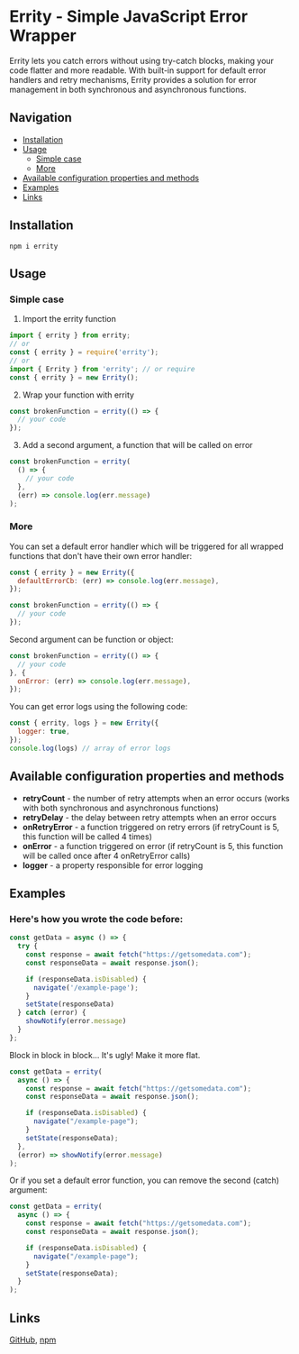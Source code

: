 # Errity - Simple JavaScript Error Wrapper

Errity lets you catch errors without using try-catch blocks, making your code flatter and more readable. With built-in support for default error handlers and retry mechanisms, Errity provides a solution for error management in both synchronous and asynchronous functions.
## Navigation
- [Installation](#installation)
- [Usage](#usage)
  - [Simple case](#simple-case)
  - [More](#more)
- [Available configuration properties and methods](#available-configuration-properties-and-methods)
- [Examples](#examples)
- [Links](#links)

## Installation
```shell
npm i errity
```

## Usage
### Simple case
1. Import the errity function
```javascript
import { errity } from errity;
// or
const { errity } = require('errity');
// or
import { Errity } from 'errity'; // or require
const { errity } = new Errity();
```
2. Wrap your function with errity
```javascript
const brokenFunction = errity(() => {
  // your code
});
```
3. Add a second argument, a function that will be called on error
```javascript
const brokenFunction = errity(
  () => {
    // your code
  },
  (err) => console.log(err.message)
);
```
### More
You can set a default error handler which will be triggered for all wrapped functions that don't have their own error handler:
```javascript
const { errity } = new Errity({
  defaultErrorCb: (err) => console.log(err.message),
});

const brokenFunction = errity(() => {
  // your code
});
```

Second argument can be function or object:
```javascript
const brokenFunction = errity(() => {
  // your code
}, {
  onError: (err) => console.log(err.message),
});
```

You can get error logs using the following code:
```javascript
const { errity, logs } = new Errity({
  logger: true,
});
console.log(logs) // array of error logs
```

## Available configuration properties and methods
- **retryCount** - the number of retry attempts when an error occurs (works with both synchronous and asynchronous functions)
- **retryDelay** - the delay between retry attempts when an error occurs
- **onRetryError** - a function triggered on retry errors (if retryCount is 5, this function will be called 4 times)
- **onError** - a function triggered on error (if retryCount is 5, this function will be called once after 4 onRetryError calls)
- **logger** - a property responsible for error logging

## Examples

### Here's how you wrote the code before:
```javascript
const getData = async () => {
  try {
    const response = await fetch("https://getsomedata.com");
    const responseData = await response.json();

    if (responseData.isDisabled) {
      navigate('/example-page');
    }
    setState(responseData)
  } catch (error) {
    showNotify(error.message)
  }
};
```
Block in block in block... It's ugly! Make it more flat.
```javascript
const getData = errity(
  async () => {
    const response = await fetch("https://getsomedata.com");
    const responseData = await response.json();

    if (responseData.isDisabled) {
      navigate("/example-page");
    }
    setState(responseData);
  },
  (error) => showNotify(error.message)
);
```
Or if you set a default error function, you can remove the second (catch) argument:
```javascript
const getData = errity(
  async () => {
    const response = await fetch("https://getsomedata.com");
    const responseData = await response.json();

    if (responseData.isDisabled) {
      navigate("/example-page");
    }
    setState(responseData);
  }
);
```

## Links
[GitHub](https://github.com/arkpow1/errity), [npm](https://www.npmjs.com/package/errity)    

